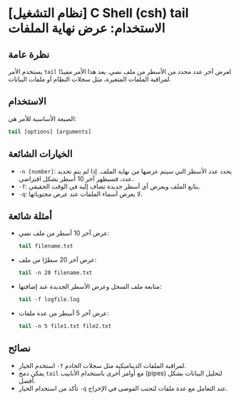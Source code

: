 # [نظام التشغيل] C Shell (csh) tail الاستخدام: عرض نهاية الملفات

## نظرة عامة
يستخدم الأمر `tail` لعرض آخر عدد محدد من الأسطر من ملف نصي. يعد هذا الأمر مفيدًا لمراقبة الملفات المتغيرة، مثل سجلات النظام أو ملفات البيانات.

## الاستخدام
الصيغة الأساسية للأمر هي:

```csh
tail [options] [arguments]
```

## الخيارات الشائعة
- `-n [number]`: يحدد عدد الأسطر التي سيتم عرضها من نهاية الملف. إذا لم يتم تحديد عدد، فسيظهر آخر 10 أسطر بشكل افتراضي.
- `-f`: يتابع الملف ويعرض أي أسطر جديدة تضاف إليه في الوقت الحقيقي.
- `-q`: لا يعرض أسماء الملفات عند عرض محتوياتها.

## أمثلة شائعة
- عرض آخر 10 أسطر من ملف نصي:
  ```csh
  tail filename.txt
  ```

- عرض آخر 20 سطرًا من ملف:
  ```csh
  tail -n 20 filename.txt
  ```

- متابعة ملف السجل وعرض الأسطر الجديدة عند إضافتها:
  ```csh
  tail -f logfile.log
  ```

- عرض آخر 5 أسطر من عدة ملفات:
  ```csh
  tail -n 5 file1.txt file2.txt
  ```

## نصائح
- استخدم الخيار `-f` لمراقبة الملفات الديناميكية مثل سجلات الخادم.
- يمكن دمج `tail` مع أوامر أخرى باستخدام الأنابيب (pipes) لتحليل البيانات بشكل أفضل.
- تأكد من استخدام الخيار `-q` عند التعامل مع عدة ملفات لتجنب الفوضى في الإخراج.